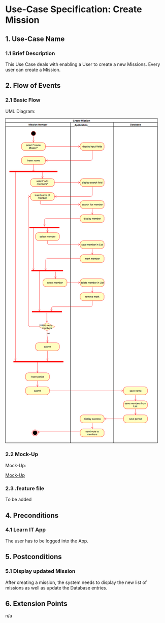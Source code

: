 # Use-Case Specification: Create Mission


## 1. Use-Case Name 
### 1.1 Brief Description
This Use Case deals with enabling a User to create a new Missions. Every user can create a Mission.

## 2. Flow of Events
### 2.1 Basic Flow 
UML Diagram: 

![UML][]

### 2.2 Mock-Up
Mock-Up:

[Mock-Up](https://balsamiq.cloud/swbiq5q/pchlb7i) 

### 2.3 .feature file

To be added

## 4. Preconditions
### 4.1 Learn IT App
The user has to be logged into the App.

## 5. Postconditions 
### 5.1 Display updated Mission
After creating a mission, the system needs to display the new list of missions as well as update the Database entries.

## 6. Extension Points
n/a

<!-- picture links -->
[UML]: https://github.com/Mert-Guenduez/learnityourself/blob/master/Documentation/UC/CreateMission/UML_CreateMission.png "UML Diagram"
[Feature]: "Feature"
